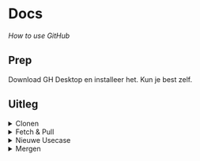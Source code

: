 # Docs

_How to use GitHub_

## Prep

Download GH Desktop en installeer het. Kun je best zelf.

## Uitleg

<details>
  <summary>Clonen</summary>
  
  ### Stap 1

  ![01](./img/clonen/01.png)
  
  ### Stap 2

  ![02](./img/clonen/02.png)
  
  ### Stap 3

  ![03](./img/clonen/03.png)
  
  ### Stap 4

  ![04](./img/clonen/04.png)
</details>

<details>
  <summary>Fetch & Pull</summary>
  
  ### Stap 1

  ![01](./img/fetch&pull/01.png)
</details>

<details>
  <summary>Nieuwe Usecase</summary>
  
  ### Stap 1

</details>

<details>
  <summary>Mergen</summary>
  
  ### Stap 1

</details>

